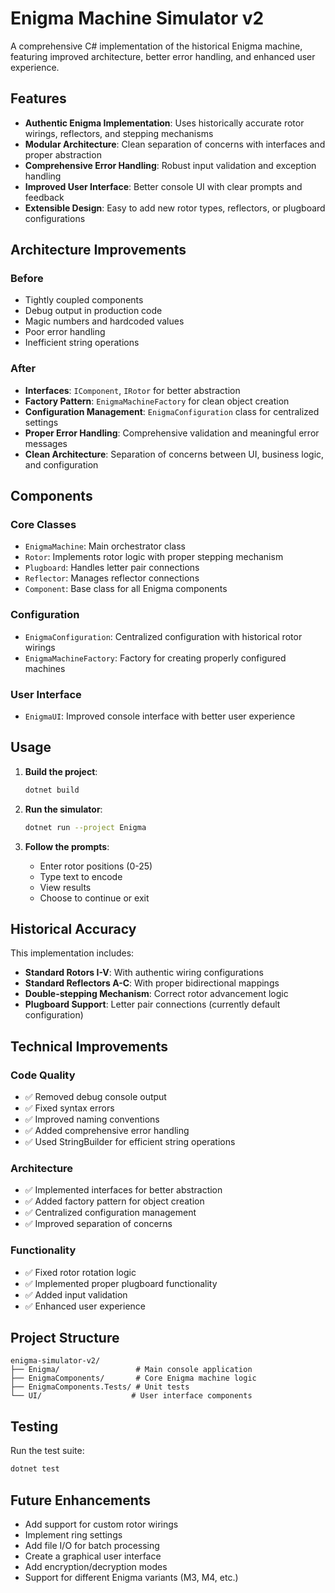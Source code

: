# Enigma Machine Simulator v2

A comprehensive C# implementation of the historical Enigma machine, featuring improved architecture, better error handling, and enhanced user experience.

## Features

- **Authentic Enigma Implementation**: Uses historically accurate rotor wirings, reflectors, and stepping mechanisms
- **Modular Architecture**: Clean separation of concerns with interfaces and proper abstraction
- **Comprehensive Error Handling**: Robust input validation and exception handling
- **Improved User Interface**: Better console UI with clear prompts and feedback
- **Extensible Design**: Easy to add new rotor types, reflectors, or plugboard configurations

## Architecture Improvements

### Before
- Tightly coupled components
- Debug output in production code
- Magic numbers and hardcoded values
- Poor error handling
- Inefficient string operations

### After
- **Interfaces**: `IComponent`, `IRotor` for better abstraction
- **Factory Pattern**: `EnigmaMachineFactory` for clean object creation
- **Configuration Management**: `EnigmaConfiguration` class for centralized settings
- **Proper Error Handling**: Comprehensive validation and meaningful error messages
- **Clean Architecture**: Separation of concerns between UI, business logic, and configuration

## Components

### Core Classes
- `EnigmaMachine`: Main orchestrator class
- `Rotor`: Implements rotor logic with proper stepping mechanism
- `Plugboard`: Handles letter pair connections
- `Reflector`: Manages reflector connections
- `Component`: Base class for all Enigma components

### Configuration
- `EnigmaConfiguration`: Centralized configuration with historical rotor wirings
- `EnigmaMachineFactory`: Factory for creating properly configured machines

### User Interface
- `EnigmaUI`: Improved console interface with better user experience

## Usage

1. **Build the project**:
   ```bash
   dotnet build
   ```

2. **Run the simulator**:
   ```bash
   dotnet run --project Enigma
   ```

3. **Follow the prompts**:
   - Enter rotor positions (0-25)
   - Type text to encode
   - View results
   - Choose to continue or exit

## Historical Accuracy

This implementation includes:
- **Standard Rotors I-V**: With authentic wiring configurations
- **Standard Reflectors A-C**: With proper bidirectional mappings
- **Double-stepping Mechanism**: Correct rotor advancement logic
- **Plugboard Support**: Letter pair connections (currently default configuration)

## Technical Improvements

### Code Quality
- ✅ Removed debug console output
- ✅ Fixed syntax errors
- ✅ Improved naming conventions
- ✅ Added comprehensive error handling
- ✅ Used StringBuilder for efficient string operations

### Architecture
- ✅ Implemented interfaces for better abstraction
- ✅ Added factory pattern for object creation
- ✅ Centralized configuration management
- ✅ Improved separation of concerns

### Functionality
- ✅ Fixed rotor rotation logic
- ✅ Implemented proper plugboard functionality
- ✅ Added input validation
- ✅ Enhanced user experience

## Project Structure

```
enigma-simulator-v2/
├── Enigma/                 # Main console application
├── EnigmaComponents/       # Core Enigma machine logic
├── EnigmaComponents.Tests/ # Unit tests
└── UI/                    # User interface components
```

## Testing

Run the test suite:
```bash
dotnet test
```

## Future Enhancements

- Add support for custom rotor wirings
- Implement ring settings
- Add file I/O for batch processing
- Create a graphical user interface
- Add encryption/decryption modes
- Support for different Enigma variants (M3, M4, etc.) 
